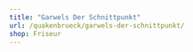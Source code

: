 ```yaml
---
title: "Garwels Der Schnittpunkt"
url: /quakenbrueck/garwels-der-schnittpunkt/
shop: Friseur
---
```

